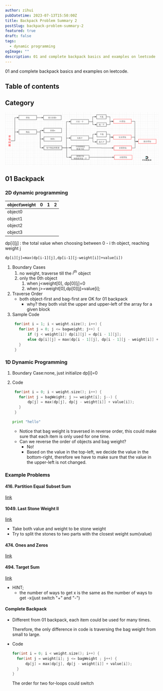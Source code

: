```yaml
---
author: zihui
pubDatetime: 2023-07-13T15:50:00Z
title: Backpack Problem Summary 2
postSlug: backpack-problem-summary-2
featured: true
draft: false
tags:
  - dynamic programming
ogImage: ""
description: 01 and complete backpack basics and examples on leetcode
---
```


01 and complete backpack basics and examples on leetcode.

## Table of contents

## Category

![img](../../../public/assets/leetcode/backpack/category.png)

## 01 Backpack

### 2D dynamic programming

| object\weight | 0   | 1   | 2   |
| ------------- | --- | --- | --- |
| object0       |     |     |     |
| object1       |     |     |     |
| object2       |     |     |     |
| object3       |     |     |     |

dp[i][j] : the total value when choosing between 0 - i th object, reaching weight j

```latex
dp[i][j]=max(dp[i-1][j],dp[i-1][j-weight[i]]+value[i])
```

1. Boundary Cases
   1. no weight, traverse till the $i^{th}$ object
   2. only the 0th object
      1. when j<weight[0], dp[0][j]=0
      2. when j>=weight[0],dp[0][j]=value[i];
2. Traverse Order
   - both object-first and bag-first are OK for 01 backpack
     - why? they both visit the upper and upper-left of the array for a given block
3. Sample Code
   ```C++
    for(int i = 1; i < weight.size(); i++) {
      for(int j = 0; j <= bagweight; j++) {
          if (j < weight[i]) dp[i][j] = dp[i - 1][j];
          else dp[i][j] = max(dp[i - 1][j], dp[i - 1][j - weight[i]] + value[i]);
      }
    }
   ```

### 1D Dynamic Programming

1. Boundary Case:none, just initialize dp[i]=0
2. Code

   ```C++
    for(int i = 0; i < weight.size(); i++) {
      for(int j = bagWeight; j >= weight[i]; j--) {
          dp[j] = max(dp[j], dp[j - weight[i]] + value[i]);
      }
    }
   ```

   ```python
   print "hello"
   ```

   - Notice that bag weight is traversed in reverse order, this could make sure that each item is only used for one time.
   - Can we reverse the order of objects and bag weight?
     - No!
     - Based on the value in the top-left, we decide the value in the bottom-right, therefore we have to make sure that the value in the upper-left is not changed.

### Example Problems

#### 416. Partition Equal Subset Sum

[link](https://leetcode.com/problems/partition-equal-subset-sum/description/)

#### 1049. Last Stone Weight II

[link](https://leetcode.com/problems/last-stone-weight-ii/)

- Take both value and weight to be stone weight
- Try to split the stones to two parts with the closest weight sum(value)

#### 474. Ones and Zeros

[link](https://leetcode.com/problems/ones-and-zeroes/)

#### 494. Target Sum

[link](https://leetcode.com/problems/target-sum/)

- HINT;
  - the number of ways to get x is the same as the number of ways to get -x(just switch "+" and "-")

#### Complete Backpack

- Different from 01 backpack, each item could be used for many times.

  Therefore, the only difference in code is traversing the bag weight from small to large.

- Code
  ```C++
  for(int i = 0; i < weight.size(); i++) {
    for(int j = weight[i]; j <= bagWeight ; j++) {
        dp[j] = max(dp[j], dp[j - weight[i]] + value[i]);
    }
  }
  ```
  The order for two for-loops could switch
